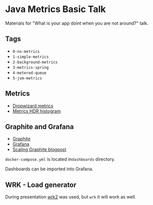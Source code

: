 # Java Metrics Basic Talk

Materials for "What is your app doint when you are not around?" talk.

## Tags

* `0-no-metrics`
* `1-simple-metrics`
* `2-background-metrics`
* `3-metrics-spring`
* `4-metered-queue`
* `5-jvm-metrics`

## Metrics

* [Dropwizard metrics](http://metrics.dropwizard.io/3.1.0/)
* [Metrics HDR histogram](https://bitbucket.org/marshallpierce/hdrhistogram-metrics-reservoir)

## Graphite and Grafana

* [Graphite](http://graphite.readthedocs.io/en/latest/)
* [Grafana](http://grafana.org/)
* [Scaling Graphite blogpost](http://allegro.tech/2015/09/scaling-graphite.html)

`docker-compose.yml` is located in`dashboards` directory.

Dashboards can be imported into Grafana.

## WRK - Load generator

During presentation [wrk2](https://github.com/giltene/wrk2) was used, but `wrk` it will work as well.
